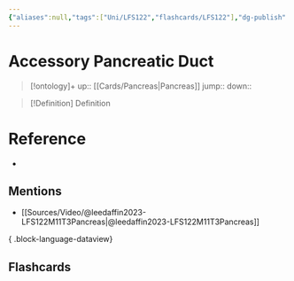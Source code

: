 ```yaml
---
{"aliases":null,"tags":["Uni/LFS122","flashcards/LFS122"],"dg-publish":true,"permalink":"/cards/accessory-pancreatic-duct/","dgPassFrontmatter":true}
---
```


# Accessory Pancreatic Duct

> [!ontology]+
> up:: [[Cards/Pancreas\|Pancreas]]
> jump:: 
> down:: 

> [!Definition] Definition
> 

# Reference
- 

## Mentions
- [[Sources/Video/@leedaffin2023-LFS122M11T3Pancreas\|@leedaffin2023-LFS122M11T3Pancreas]]

{ .block-language-dataview}

## Flashcards

